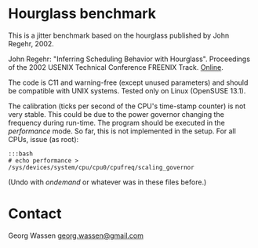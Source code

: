 
Hourglass benchmark
===================

This is a jitter benchmark based on the hourglass published by John Regehr, 2002.

John Regehr: "Inferring Scheduling Behavior with Hourglass". Proceedings of the 2002 USENIX Technical Conference FREENIX Track. [Online](http://static.usenix.org/publications/library/proceedings/usenix02/tech/freenix/regehr.html).

The code is C11 and warning-free (except unused parameters) and should be compatible
with UNIX systems. Tested only on Linux (OpenSUSE 13.1).

The calibration (ticks per second of the CPU's time-stamp counter) is not very
stable. This could be due to the power governor changing the frequency during
run-time. The program should be executed in the *performance* mode. So far, this is
not implemented in the setup. For all CPUs, issue (as root):

    :::bash
    # echo performance > /sys/devices/system/cpu/cpu0/cpufreq/scaling_governor

(Undo with *ondemand* or whatever was in these files before.)

Contact
=======
Georg Wassen <georg.wassen@gmail.com>

